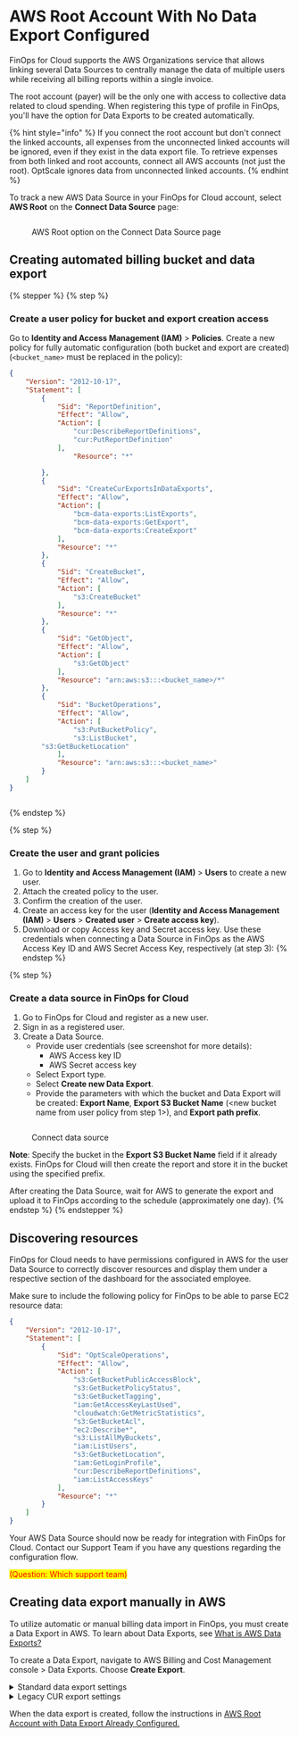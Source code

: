 # AWS Root Account With No Data Export Configured

FinOps for Cloud supports the AWS Organizations service that allows linking several Data Sources to centrally manage the data of multiple users while receiving all billing reports within a single invoice.&#x20;

The root account (payer) will be the only one with access to collective data related to cloud spending. When registering this type of profile in FinOps, you'll have the option for Data Exports to be created automatically.

{% hint style="info" %}
If you connect the root account but don't connect the linked accounts, all expenses from the unconnected linked accounts will be ignored, even if they exist in the data export file. To retrieve expenses from both linked and root accounts, connect all AWS accounts (not just the root). OptScale ignores data from unconnected linked accounts.
{% endhint %}

To track a new AWS Data Source in your FinOps for Cloud account, select **AWS Root** on the **Connect Data Source** page:

<figure><img src="../../../.gitbook/assets/AWS_Root.png" alt=""><figcaption><p>AWS Root option on the Connect Data Source page</p></figcaption></figure>

## Creating automated billing bucket and data export <a href="#automated-billing-bucket-and-data-export-creation-with-optscale" id="automated-billing-bucket-and-data-export-creation-with-optscale"></a>

{% stepper %}
{% step %}
### Create a user policy for bucket and export creation access

Go to **Identity and Access Management (IAM)** > **Policies**. Create a new policy for fully automatic configuration (both bucket and export are created) (`<bucket_name>` must be replaced in the policy):

```json
{
    "Version": "2012-10-17",
    "Statement": [
        {
            "Sid": "ReportDefinition",
            "Effect": "Allow",
            "Action": [
                "cur:DescribeReportDefinitions",
                "cur:PutReportDefinition"
            ],
                "Resource": "*"

        },
        {
            "Sid": "CreateCurExportsInDataExports",
            "Effect": "Allow",
            "Action": [
                "bcm-data-exports:ListExports",
                "bcm-data-exports:GetExport",
                "bcm-data-exports:CreateExport"
            ],
            "Resource": "*"
        },
        {
            "Sid": "CreateBucket",
            "Effect": "Allow",
            "Action": [
                "s3:CreateBucket"
            ],
            "Resource": "*"
        },
        {
            "Sid": "GetObject",
            "Effect": "Allow",
            "Action": [
                "s3:GetObject"
            ],
            "Resource": "arn:aws:s3:::<bucket_name>/*"
        },
        {
            "Sid": "BucketOperations",
            "Effect": "Allow",
            "Action": [
                "s3:PutBucketPolicy",
                "s3:ListBucket",
        "s3:GetBucketLocation"
            ],
            "Resource": "arn:aws:s3:::<bucket_name>"
        }
    ]
}
```

<figure><img src="../../../.gitbook/assets/image (36).png" alt=""><figcaption></figcaption></figure>
{% endstep %}

{% step %}
### Create the user and grant policies

1. Go to **Identity and Access Management (IAM)** > **Users** to create a new user.&#x20;
2. Attach the created policy to the user.
3. Confirm the creation of the user.
4. Create an access key for the user (**Identity and Access Management (IAM)** > **Users** > **Created user** > **Create access key**).
5. Download or copy Access key and Secret access key. Use these credentials when connecting a Data Source in FinOps as the AWS Access Key ID and AWS Secret Access Key, respectively (at step 3):
{% endstep %}

{% step %}
### Create a data source in FinOps for Cloud

1. Go to FinOps for Cloud and register as a new user.
2. Sign in as a registered user.
3. Create a Data Source.
   * Provide user credentials (see screenshot for more details):
     * AWS Access key ID
     * AWS Secret access key
   * Select Export type.
   * Select **Create new Data Export**.
   * Provide the parameters with which the bucket and Data Export will be created: **Export Name**, **Export S3 Bucket Name** (\<new bucket name from user policy from step 1>), and **Export path prefix**.&#x20;

<figure><img src="../../../.gitbook/assets/Create Data Source.png" alt=""><figcaption><p>Connect data source</p></figcaption></figure>

**Note**: Specify the bucket in the **Export S3 Bucket Name** field if it already exists. FinOps for Cloud will then create the report and store it in the bucket using the specified prefix.

After creating the Data Source, wait for AWS to generate the export and upload it to FinOps according to the schedule (approximately one day).
{% endstep %}
{% endstepper %}

## Discovering resources <a href="#discover-resources" id="discover-resources"></a>

FinOps for Cloud needs to have permissions configured in AWS for the user Data Source to correctly discover resources and display them under a respective section of the dashboard for the associated employee.

Make sure to include the following policy for FinOps to be able to parse EC2 resource data:

```json
{
    "Version": "2012-10-17",
    "Statement": [
        {
            "Sid": "OptScaleOperations",
            "Effect": "Allow",
            "Action": [
                "s3:GetBucketPublicAccessBlock",
                "s3:GetBucketPolicyStatus",
                "s3:GetBucketTagging",
                "iam:GetAccessKeyLastUsed",
                "cloudwatch:GetMetricStatistics",
                "s3:GetBucketAcl",
                "ec2:Describe*",
                "s3:ListAllMyBuckets",
                "iam:ListUsers",
                "s3:GetBucketLocation",
                "iam:GetLoginProfile",
                "cur:DescribeReportDefinitions",
                "iam:ListAccessKeys"
            ],
            "Resource": "*"
        }
    ]
}
```

Your AWS Data Source should now be ready for integration with FinOps for Cloud. Contact our Support Team if you have any questions regarding the configuration flow.

<mark style="color:red;">(Question: Which support team)</mark>

## Creating data export manually in AWS <a href="#create-data-export-in-aws-manually" id="create-data-export-in-aws-manually"></a>

To utilize automatic or manual billing data import in FinOps, you must create a Data Export in AWS. To learn about Data Exports, see [What is AWS Data Exports?](https://docs.aws.amazon.com/cur/latest/userguide/what-is-data-exports.html)&#x20;

To create a Data Export, navigate to AWS Billing and Cost Management console > Data Exports. Choose **Create Export**.

<details>

<summary>Standard data export settings</summary>

Step 1. Export type

* Select Standard data export export type.

Step 2. Export name

* Enter the export name.

Step 3. Data table content settings:

1. Select **CUR 2.0**.
2. Select **Include resource IDs** checkbox.
3. Choose the time granularity for how you want the line items in the export to be aggregated.

Step 4. Data export delivery options:

1. Select **Overwrite existing data export file**.
2. Select compression type.

Step 5. Data export storage setting:

1. Create a new or use an existing bucket for the export.
2. Enter the S3 path prefix that you want prepended to the name of your Data Export.

Step 6. Review

* Confirm export creation. AWS will prepare Data Export within 24 hours.

</details>

<details>

<summary>Legacy CUR export settings</summary>

Step 1. Export type

* Select **Legacy CUR export (CUR)** export type.

Step 2. Export name

* Enter export name.

Step 3. Export content

* Select **Include resource IDs** and **Refresh automatically** checkboxes.

Step 4. Data export delivery options:

1. Choose the time granularity for how you want the line items in the export to be aggregated.
2. Select **Overwrite existing report**.
3. Select compression type.

Step 5: Data export storage setting:

1. Create a new or use an existing bucket for the export.
2. Enter the S3 path prefix that you want prepended to the name of your Data Export.

Step 6. Review

* Confirm export creation. Data Export will be prepared by AWS within 24 hours.

</details>

When the data export is created, follow the instructions in [AWS Root Account with Data Export Already Configured.](aws-root-account-with-data-export-already-configured.md)
